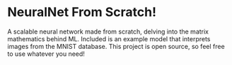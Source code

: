 # NeuralNet From Scratch!
A scalable neural network made from scratch, delving into the matrix mathematics behind ML. Included is an example model that interprets images from the MNIST database. This project is open source, so feel free to use whatever you need!
